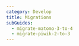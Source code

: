 ```yaml
---
category: Develop
title: Migrations
subGuides:
  - migrate-matomo-3-to-4
  - migrate-piwik-2-to-3
---
```



